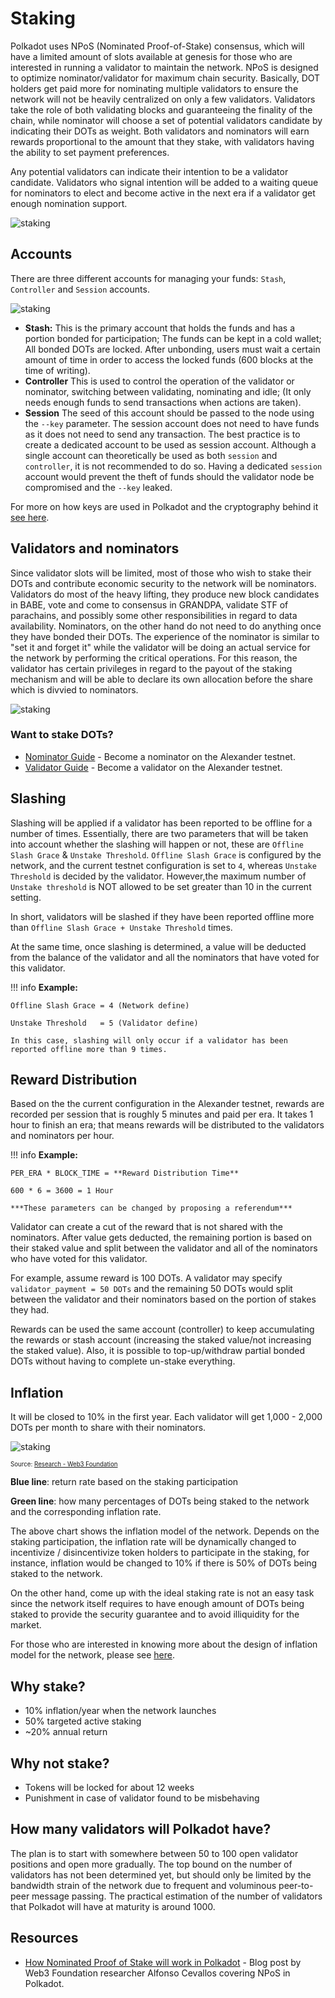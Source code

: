 # Staking

Polkadot uses NPoS (Nominated Proof-of-Stake) consensus, which will have a limited amount of slots available at genesis for those who are interested in running a validator to maintain the network. NPoS is designed to optimize nominator/validator for maximum chain security. Basically, DOT holders get paid more for nominating multiple validators to ensure the network will not be heavily centralized on only a few validators. Validators take the role of both validating blocks and guaranteeing the finality of the chain, while nominator will choose a set of potential validators candidate by indicating their DOTs as weight. Both validators and nominators will earn rewards proportional to the amount that they stake, with validators having the ability to set payment preferences.

Any potential validators can indicate their intention to be a validator candidate. Validators who signal intention will be added to a waiting queue for nominators to elect and become active in the next era if a validator get enough nomination support.      

![staking](../../img/NPoS/article-1.png)

## Accounts

There are three different accounts for managing your funds: `Stash`, `Controller` and `Session` accounts. 

![staking](../../img/NPoS/staking-keys.png)

- **Stash:** This is the primary account that holds the funds and has a portion bonded for participation; The funds can be kept in a cold wallet; All bonded DOTs are locked. After unbonding, users must wait a certain amount of time in order to access the locked funds (600 blocks at the time of writing).
- **Controller** This is used to control the operation of the validator or nominator, switching between validating, nominating and idle; (It only needs enough funds to send transactions when actions are taken). 
- **Session** The seed of this account should be passed to the node using the `--key` parameter. The session account does not need to have funds as it does not need to send any transaction. The best practice is to create a dedicated account to be used as session account. Although a single account can theoretically be used as both `session` and `controller`, it is not recommended to do so. Having a dedicated `session` account would prevent the theft of funds should the validator node be compromised and the `--key` leaked.

For more on how keys are used in Polkadot and the cryptography behind it [see here](./keys.md).

## Validators and nominators

Since validator slots will be limited, most of those who wish to stake their DOTs and contribute economic security to the network will be nominators. Validators do most of the heavy lifting, they produce new block candidates in BABE, vote and come to consensus in GRANDPA, validate STF of parachains, and possibly some other responsibilities in regard to data availability. Nominators, on the other hand do not need to do anything once they have bonded their DOTs. The experience of the nominator is similar to "set it and forget it" while the validator will be doing an actual service for the network by performing the critical operations. For this reason, the validator has certain privileges in regard to the payout of the staking mechanism and will be able to declare its own allocation before the share which is divvied to nominators.

![staking](../../img/NPoS/article-2.png)

### Want to stake DOTs?

- [Nominator Guide](../node/guides/how-to-nominate.md) - Become a nominator on the Alexander testnet.
- [Validator Guide](../node/guides/how-to-validate.md) - Become a validator on the Alexander testnet.

## Slashing

Slashing will be applied if a validator has been reported to be offline for a number of times. Essentially, there are two parameters that will be taken into account whether the slashing will happen or not, these are `Offline Slash Grace` & `Unstake Threshold`. 
`Offline Slash Grace` is configured by the network, and the current testnet configuration is set to `4`, whereas `Unstake Threshold` is decided by the validator. However,the maximum number of `Unstake threshold` is NOT allowed to be set greater than 10 in the current setting.

In short, validators will be slashed if they have been reported offline more than `Offline Slash Grace + Unstake Threshold` times.

At the same time, once slashing is determined, a value will be deducted from the balance of the validator and all the nominators that have voted for this validator.

!!! info
    **Example:**
 
    Offline Slash Grace = 4 (Network define)

    Unstake Threshold   = 5 (Validator define)

    In this case, slashing will only occur if a validator has been reported offline more than 9 times.


## Reward Distribution

Based on the the current configuration in the Alexander testnet, rewards are recorded per session that is roughly 5 minutes and paid per era. It takes 1 hour to finish an era; that means rewards will be distributed to the validators and nominators per hour. 

!!! info
    **Example:**

    PER_ERA * BLOCK_TIME = **Reward Distribution Time**

    600 * 6 = 3600 = 1 Hour

    ***These parameters can be changed by proposing a referendum***

Validator can create a cut of the reward that is not shared with the nominators. After value gets deducted, the remaining portion is based on their staked value and split between the validator and all of the nominators who have voted for this validator.

For example, assume reward is 100 DOTs.
A validator may specify `validator_payment = 50 DOTs` and the remaining 50 DOTs would split between the validator and their nominators based on the portion of stakes they had.

Rewards can be used the same account (controller) to keep accumulating the rewards or stash account (increasing the staked value/not increasing the staked value). Also, it is possible to top-up/withdraw partial bonded DOTs without having to complete un-stake everything.

## Inflation

It will be closed to 10% in the first year. Each validator will get 1,000 - 2,000 DOTs per month to share with their nominators.

![staking](../../img/NPoS/staking-participation-rate.png)

<sub><sup>Source: [Research - Web3 Foundation](https://research.web3.foundation)</sup></sub>

**Blue line**: return rate based on the staking participation

**Green line**: how many percentages of DOTs being staked to the network and the corresponding inflation rate.

The above chart shows the inflation model of the network. Depends on the staking participation, the inflation rate will be dynamically changed to incentivize / disincentivize token holders to participate in the staking, for instance, inflation would be changed to 10% if there is 50% of DOTs being staked to the network.

On the other hand, come up with the ideal staking rate is not an easy task since the network itself requires to have enough amount of DOTs being staked to provide the security guarantee and to avoid illiquidity for the market. 

For those who are interested in knowing more about the design of inflation model for the network, please see [here](https://research.web3.foundation/en/latest/polkadot/Token%20Economics/).

## Why stake?

- 10% inflation/year when the network launches
- 50% targeted active staking 
- ~20% annual return

## Why not stake?

- Tokens will be locked for about 12 weeks
- Punishment in case of validator found to be misbehaving

## How many validators will Polkadot have?

The plan is to start with somewhere between 50 to 100 open validator positions and open more gradually. The top bound on the number of validators has not been determined yet, but should only be limited by the bandwidth strain of the network due to frequent and voluminous peer-to-peer message passing. The practical estimation of the number of validators that Polkadot will have at maturity is around 1000.

## Resources

- [How Nominated Proof of Stake will work in Polkadot](https://medium.com/web3foundation/how-nominated-proof-of-stake-will-work-in-polkadot-377d70c6bd43) - Blog post by Web3 Foundation researcher Alfonso Cevallos covering NPoS in Polkadot.

